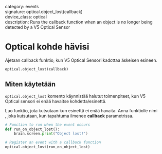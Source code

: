category: events  
signature: optical.object_lost(callback)   
device_class: optical  
description: Runs the callback function when an object is no longer being detected by a V5 Optical Sensor  

# Optical kohde hävisi

Ajetaan callback funktio, kun V5 Optical Sensori kadottaa äskeisen esineen.

```python
optical.object_lost(callback)
```

## Miten käytetään

`optical.object_lost` komento käynnistää halutut toimenpiteet, kun V5 Optical sensori ei enää havaitse kohdetta/esinettä.

Luo funktio, jota kutsutaan kun esinettä ei enää havaita. Anna funktiolle nimi , joka kutsutaan, kun tapahtuma ilmenee **callback** parametrissa.

```python
# Function to run when the event occurs
def run_on_object_lost():
    brain.screen.print("Object lost!")

# Register an event with a callback function
optical.object_lost(run_on_object_lost)
```

<advanced>
</advanced>







